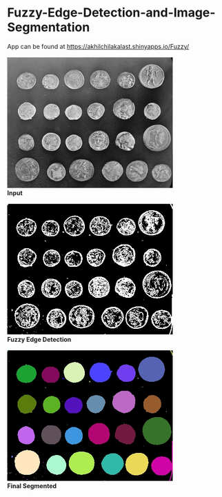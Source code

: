 # Fuzzy-Edge-Detection-and-Image-Segmentation
App can be found at  https://akhilchilakalast.shinyapps.io/Fuzzy/
<br>  
![Input](https://github.com/AkhilChilakala/Fuzzy-Edge-Detection-and-Image-Segmentation/blob/master/coins.jpg)<br>
**Input**  <br><br>
![Fuzzy Edge Detection](https://github.com/AkhilChilakala/Fuzzy-Edge-Detection-and-Image-Segmentation/blob/master/FuzzyEdge.jpg)<br>
**Fuzzy Edge Detection**  <br><br>
![Final Segmented](https://github.com/AkhilChilakala/Fuzzy-Edge-Detection-and-Image-Segmentation/blob/master/Segmented%20Output.jpg)<br>
**Final Segmented**
